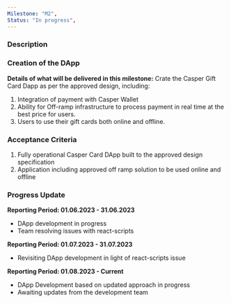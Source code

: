 ```yaml
---
Milestone: "M2",
Status: "In progress",
---
```

<!--lang:en--> 
### Description
### Creation of the DApp

**Details of what will be delivered in this milestone:**
Crate the Casper Gift Card Dapp as per the approved design, including:
1. Integration of payment with Casper Wallet
2. Ability for Off-ramp infrastructure to process payment in real time at the best price for users.
3. Users to use their gift cards both online and offline.



### Acceptance Criteria

1. Fully operational Casper Card DApp built to the approved design specification
2. Application including approved off ramp solution to be used online and offline 


### Progress Update

**Reporting Period: 01.06.2023 - 31.06.2023**
- DApp development in progress
- Team resolving issues with react-scripts


**Reporting Period: 01.07.2023 - 31.07.2023**
- Revisiting DApp development in light of react-scripts issue

**Reporting Period: 01.08.2023 - Current**
- DApp Development based on updated approach in progress 
- Awaiting updates from the development team